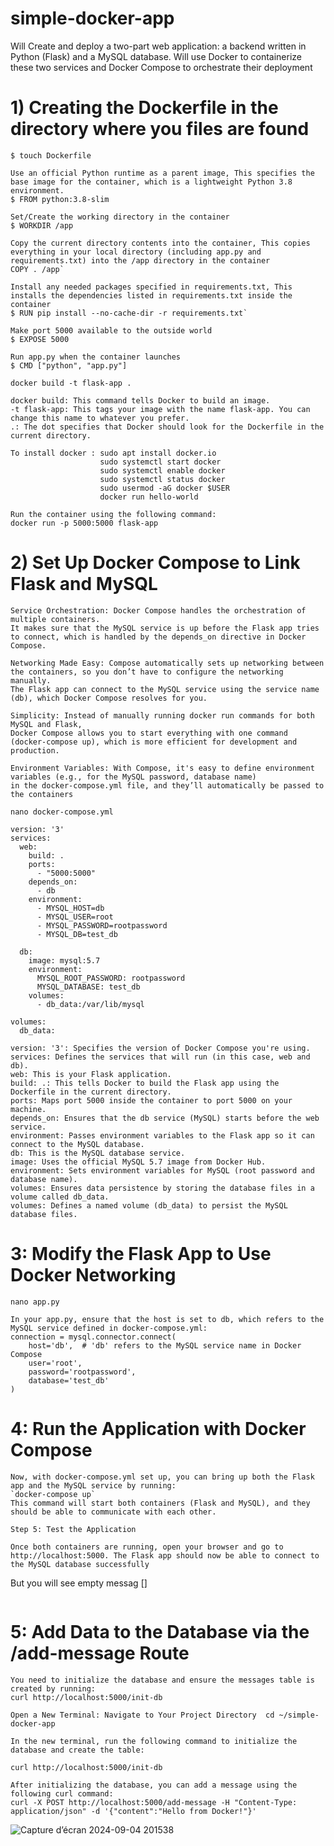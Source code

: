 # simple-docker-app
Will Create and deploy a two-part web application: a backend written in Python (Flask) and a MySQL database. Will use Docker to containerize these two services and Docker Compose to orchestrate their deployment

# 1) Creating the Dockerfile in the directory where you files are found

```
$ touch Dockerfile
```


```
Use an official Python runtime as a parent image, This specifies the base image for the container, which is a lightweight Python 3.8 environment.
$ FROM python:3.8-slim
```


```
Set/Create the working directory in the container
$ WORKDIR /app
```


```
Copy the current directory contents into the container, This copies everything in your local directory (including app.py and requirements.txt) into the /app directory in the container
COPY . /app`
```

```
Install any needed packages specified in requirements.txt, This installs the dependencies listed in requirements.txt inside the container 
$ RUN pip install --no-cache-dir -r requirements.txt`
```

```
Make port 5000 available to the outside world
$ EXPOSE 5000
```

```
Run app.py when the container launches
$ CMD ["python", "app.py"]
```
`docker build -t flask-app .`
```
docker build: This command tells Docker to build an image.
-t flask-app: This tags your image with the name flask-app. You can change this name to whatever you prefer.
.: The dot specifies that Docker should look for the Dockerfile in the current directory.
```


```
To install docker : sudo apt install docker.io
                    sudo systemctl start docker
                    sudo systemctl enable docker
                    sudo systemctl status docker
                    sudo usermod -aG docker $USER
                    docker run hello-world
```
                    
```
Run the container using the following command:
docker run -p 5000:5000 flask-app
```

# 2) Set Up Docker Compose to Link Flask and MySQL
```
Service Orchestration: Docker Compose handles the orchestration of multiple containers.
It makes sure that the MySQL service is up before the Flask app tries to connect, which is handled by the depends_on directive in Docker Compose.

Networking Made Easy: Compose automatically sets up networking between the containers, so you don’t have to configure the networking manually.
The Flask app can connect to the MySQL service using the service name (db), which Docker Compose resolves for you.

Simplicity: Instead of manually running docker run commands for both MySQL and Flask,
Docker Compose allows you to start everything with one command (docker-compose up), which is more efficient for development and production.

Environment Variables: With Compose, it's easy to define environment variables (e.g., for the MySQL password, database name)
in the docker-compose.yml file, and they’ll automatically be passed to the containers
```
`nano docker-compose.yml`
```
version: '3'
services:
  web:
    build: .
    ports:
      - "5000:5000"
    depends_on:
      - db
    environment:
      - MYSQL_HOST=db
      - MYSQL_USER=root
      - MYSQL_PASSWORD=rootpassword
      - MYSQL_DB=test_db

  db:
    image: mysql:5.7
    environment:
      MYSQL_ROOT_PASSWORD: rootpassword
      MYSQL_DATABASE: test_db
    volumes:
      - db_data:/var/lib/mysql

volumes:
  db_data:
```
```
version: '3': Specifies the version of Docker Compose you're using.
services: Defines the services that will run (in this case, web and db).
web: This is your Flask application.
build: .: This tells Docker to build the Flask app using the Dockerfile in the current directory.
ports: Maps port 5000 inside the container to port 5000 on your machine.
depends_on: Ensures that the db service (MySQL) starts before the web service.
environment: Passes environment variables to the Flask app so it can connect to the MySQL database.
db: This is the MySQL database service.
image: Uses the official MySQL 5.7 image from Docker Hub.
environment: Sets environment variables for MySQL (root password and database name).
volumes: Ensures data persistence by storing the database files in a volume called db_data.
volumes: Defines a named volume (db_data) to persist the MySQL database files.
```
# 3: Modify the Flask App to Use Docker Networking
`nano app.py`
```
In your app.py, ensure that the host is set to db, which refers to the MySQL service defined in docker-compose.yml:
connection = mysql.connector.connect(
    host='db',  # 'db' refers to the MySQL service name in Docker Compose
    user='root',
    password='rootpassword',
    database='test_db'
)
```
# 4: Run the Application with Docker Compose
```
Now, with docker-compose.yml set up, you can bring up both the Flask app and the MySQL service by running:
`docker-compose up`
This command will start both containers (Flask and MySQL), and they should be able to communicate with each other.
```
```
Step 5: Test the Application

Once both containers are running, open your browser and go to http://localhost:5000. The Flask app should now be able to connect to the MySQL database successfully
```
But you will see empty messag []
```
```
# 5: Add Data to the Database via the /add-message Route
```
You need to initialize the database and ensure the messages table is created by running:
curl http://localhost:5000/init-db
```
`Open a New Terminal:
Navigate to Your Project Directory 
cd ~/simple-docker-app`

```
In the new terminal, run the following command to initialize the database and create the table:

curl http://localhost:5000/init-db
```
```
After initializing the database, you can add a message using the following curl command:
curl -X POST http://localhost:5000/add-message -H "Content-Type: application/json" -d '{"content":"Hello from Docker!"}'
```
![Capture d’écran 2024-09-04 201538](https://github.com/user-attachments/assets/d4f0c13f-01a4-473b-8376-5d80144ff6f3)

